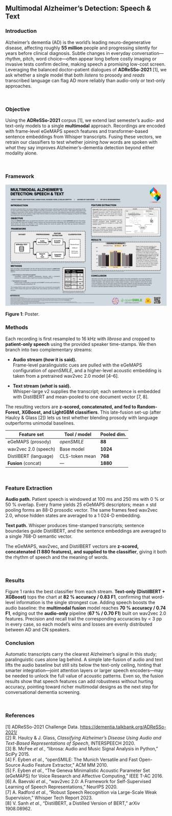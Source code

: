## Multimodal Alzheimer’s Detection: Speech & Text

### Introduction  
Alzheimer’s dementia (AD) is the world’s leading neuro-degenerative disease, affecting roughly **55 million** people and progressing silently for years before clinical diagnosis. Subtle changes in everyday conversation—rhythm, pitch, word choice—often appear long before costly imaging or invasive tests confirm decline, making speech a promising low-cost screen. Leveraging the balanced doctor–patient dialogues of **ADReSSo-2021** [1], we ask whether a single model that both *listens* to prosody and *reads* transcribed language can flag AD more reliably than audio-only or text-only approaches.

<br>



### Objective  
Using the **ADReSSo-2021** corpus [1], we extend last semester’s audio- and text-only models to a single **multimodal** approach. Recordings are encoded with frame-level eGeMAPS speech features and transformer-based sentence embeddings from Whisper transcripts. Fusing these vectors, we retrain our classifiers to test whether joining *how* words are spoken with *what* they say improves Alzheimer’s-dementia detection beyond either modality alone.

<br>



### Framework

![poster](assets/Multimodal_Alzheimers_Detection.jpeg)

**Figure 1**: Poster.
<br>



### Methods  
Each recording is first resampled to 16 kHz with *librosa* and cropped to **patient-only speech** using the provided speaker time-stamps.  We then branch into two complementary streams:

* **Audio stream (*how* it is said).**  
  Frame-level paralinguistic cues are pulled with the eGeMAPS configuration of *openSMILE*, and a higher-level acoustic embedding is taken from a pretrained wav2vec 2.0 model [4–6].

* **Text stream (*what* is said).**  
  Whisper-large v2 supplies the transcript; each sentence is embedded with DistilBERT and mean-pooled to one document vector [7, 8].

The resulting vectors are **z-scored, concatenated, and fed to Random-Forest, XGBoost, and LightGBM classifiers**.  This late-fusion set-up (after Haulcy & Glass [2]) lets us test whether blending prosody with language outperforms unimodal baselines.

<div align="center">

| Feature set            | Tool / model     | Pooled dim. |
|------------------------|------------------|-------------|
| eGeMAPS (prosody)      | *openSMILE*      | **88**      |
| wav2vec 2.0 (speech)   | Base model       | **1024**   |
| DistilBERT (language)  | CLS-token mean   | **768**     |
| **Fusion** (concat)    | —                | **1880**   |
</div>

<br>



### Feature Extraction  
**Audio path.** Patient speech is windowed at 100 ms and 250 ms with 0 % or 50 % overlap.  Every frame yields 25 eGeMAPS descriptors; mean ± std pooling forms an 88-D prosodic vector.  The same frames feed wav2vec 2.0, whose hidden states are averaged to a 1 024-D embedding.

**Text path.** Whisper produces time-stamped transcripts; sentence boundaries guide DistilBERT, and the sentence embeddings are averaged to a single 768-D semantic vector.

The eGeMAPS, wav2vec, and DistilBERT vectors are **z-scored, concatenated (1 880 features), and supplied to the classifier**, giving it both the rhythm of speech and the meaning of words.

<br>



### Results  
Figure 1 ranks the best classifier from each stream. **Text-only (DistilBERT + XGBoost)** tops the chart at **82 % accuracy / 0.83 F1**, confirming that word-level information is the single strongest cue. Adding speech boosts the audio baseline: the **multimodal fusion** model reaches **70 % accuracy / 0.74 F1**, edging out the **audio-only** pipeline (**67 % / 0.70 F1**) built on wav2vec 2.0 features. Precision and recall trail the corresponding accuracies by < 3 pp in every case, so each model’s wins and losses are evenly distributed between AD and CN speakers.
<br>



### Conclusion  
Automatic transcripts carry the clearest Alzheimer’s signal in this study; paralinguistic cues alone lag behind. A simple late-fusion of audio and text lifts the audio baseline but still sits below the text-only ceiling, hinting that smarter integration—joint attention layers or larger speech encoders—may be needed to unlock the full value of acoustic patterns. Even so, the fusion results show that speech features can add robustness without hurting accuracy, pointing toward richer multimodal designs as the next step for conversational dementia screening.

<br>



### References  

[1] ADReSSo-2021 Challenge Data. <https://dementia.talkbank.org/ADReSSo-2021/>  
[2] R. Haulcy & J. Glass, *Classifying Alzheimer’s Disease Using Audio and Text-Based Representations of Speech*, INTERSPEECH 2020.  
[3] B. McFee *et al.*, “librosa: Audio and Music Signal Analysis in Python,” SciPy 2015.  
[4] F. Eyben *et al.*, “openSMILE: The Munich Versatile and Fast Open-Source Audio Feature Extractor,” ACM MM 2010.  
[5] F. Eyben *et al.*, “The Geneva Minimalistic Acoustic Parameter Set (eGeMAPS) for Voice Research and Affective Computing,” IEEE T-AC 2016.  
[6] A. Baevski *et al.*, “wav2vec 2.0: A Framework for Self-Supervised Learning of Speech Representations,” NeurIPS 2020.  
[7] A. Radford *et al.*, “Robust Speech Recognition via Large-Scale Weak Supervision,” Whisper Tech Report 2023.  
[8] V. Sanh *et al.*, “DistilBERT, a Distilled Version of BERT,” arXiv 1908.08962.